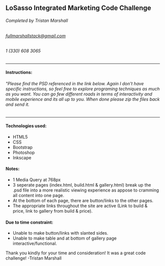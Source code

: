 ## LoSasso Integrated Marketing Code Challenge
###### Completed by Tristan Marshall
###### fullmarshallstack@gmail.com
###### 1 (330) 608 3065 
---
#### Instructions:
###### "Please find the PSD referenced in the link below. Again I don’t have specific instructions, so feel free to explore programing techniques  as much as you want. You can go few different roads in terms of interactivity and mobile experience and its all up to you. When done please zip the files back and send it.
---
#### Technologies used:
- HTML5
- CSS
- Bootstrap
- Photoshop
- Inkscape

#### Notes:
- 1 Media Query at 768px
- 3 seperate pages (index.html, build.html & gallery.html) break up the .psd file into a more realistic viewing experience as appose to cramming all content into one page.
- At the bottom of each page, there are button/links to the other pages.
- The appropriate links throughout the site are active (Link to build & price, link to gallery from build & price).

#### Due to time constraint:
- Unable to make button/links with slanted sides.
- Unable to make table and at bottom of gallery page interactive/functional.

Thank you kindly for your time and consideration! It was a great code challenge!
-Tristan Marshall

